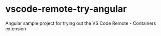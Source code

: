 # vscode-remote-try-angular
Angular sample project for trying out the VS Code Remote - Containers extension
